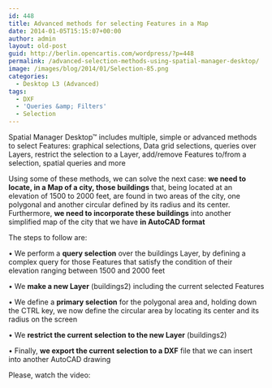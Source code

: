 ```yaml
---
id: 448
title: Advanced methods for selecting Features in a Map
date: 2014-01-05T15:15:07+00:00
author: admin
layout: old-post
guid: http://berlin.opencartis.com/wordpress/?p=448
permalink: /advanced-selection-methods-using-spatial-manager-desktop/
image: /images/blog/2014/01/Selection-85.png
categories:
  - Desktop L3 (Advanced)
tags:
  - DXF
  - 'Queries &amp; Filters'
  - Selection
---
```

Spatial Manager Desktop™ includes multiple, simple or advanced methods to select Features: graphical selections, Data grid selections, queries over Layers, restrict the selection to a Layer, add/remove Features to/from a selection, spatial queries and more<!--more-->

Using some of these methods, we can solve the next case: **we need to locate, in a Map of a city, those buildings** that, being located at an elevation of 1500 to 2000 feet, are found in two areas of the city, one polygonal and another circular defined by its radius and its center. Furthermore, **we need to incorporate these buildings** into another simplified map of the city that we have **in AutoCAD format**

The steps to follow are:

• We perform a **query selection** over the buildings Layer, by defining a complex query for those Features that satisfy the condition of their elevation ranging between 1500 and 2000 feet
  
• We **make a new Layer** (buildings2) including the current selected Features
  
• We define a **primary selection** for the polygonal area and, holding down the CTRL key, we now define the circular area by locating its center and its radius on the screen
  
• We **restrict the current selection to the new Layer** (buildings2)
  
• Finally, **we export the current selection to a DXF** file that we can insert into another AutoCAD drawing

Please, watch the video:

<center>
  <br />
</center>